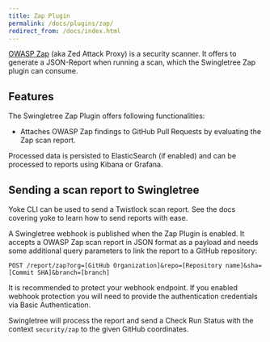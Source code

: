```yaml
---
title: Zap Plugin
permalink: /docs/plugins/zap/
redirect_from: /docs/index.html
---
```


[OWASP Zap][zap] (aka Zed Attack Proxy) is a security scanner. It offers to generate a JSON-Report when running a scan, which the Swingletree Zap plugin can consume.

## Features

The Swingletree Zap Plugin offers following functionalities:

* Attaches OWASP Zap findings to GitHub Pull Requests by evaluating the Zap scan report.

Processed data is persisted to ElasticSearch (if enabled) and can be processed to reports using Kibana or Grafana.

## Sending a scan report to Swingletree


<div class="well well-sm">
  Yoke CLI can be used to send a Twistlock scan report. See the docs covering yoke to learn how to send reports with ease.
</div>

A Swingletree webhook is published when the Zap Plugin is enabled.
It accepts a OWASP Zap scan report in JSON format as a payload and needs some additional query parameters to link the report to a GitHub repository:

```
POST /report/zap?org=[GitHub Organization]&repo=[Repository name]&sha=[Commit SHA]&branch=[branch]
```

It is recommended to protect your webhook endpoint. If you enabled webhook protection you will need to provide the authentication credentials via Basic Authentication.

Swingletree will process the report and send a Check Run Status with the context `security/zap` to the given GitHub coordinates.

[zap]: https://www.owasp.org/index.php/OWASP_Zed_Attack_Proxy_Project